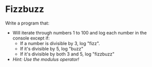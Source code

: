 # Fizzbuzz

Write a program that:
* Will iterate through numbers 1 to 100 and log each number in the console except if:
  * If a number is divisible by 3, log "fizz". 
  * If it's divisible by 5, log "buzz"
  * If it's divisible by both 3 and 5, log "fizzbuzz"
* _Hint: Use the modulus operator!_